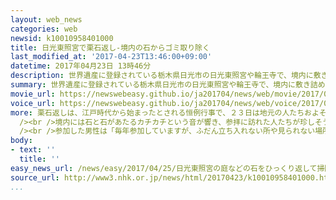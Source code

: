 ```yaml
---
layout: web_news
categories: web
newsid: k10010958401000
title: 日光東照宮で栗石返し-境内の石からゴミ取り除く
last_modified_at: '2017-04-23T13:46:00+09:00'
datetime: 2017年04月23日 13時46分
description: 世界遺産に登録されている栃木県日光市の日光東照宮や輪王寺で、境内に敷き詰められた石をひっくり返しながらゴミを取り除く、栗石返しが行われました。
summary: 世界遺産に登録されている栃木県日光市の日光東照宮や輪王寺で、境内に敷き詰められた石をひっくり返しながらゴミを取り除く、栗石返しが行われました。
movie_url: https://newswebeasy.github.io/ja201704/news/web/movie/2017/04/25/k10010958401000.mp4
voice_url: https://newswebeasy.github.io/ja201704/news/web/voice/2017/04/25/k10010958401000.mp3
more: 栗石返しは、江戸時代から始まったとされる恒例行事で、２３日は地元の人たちおよそ３０００人が集まりました。<br /><br />このうち日光東照宮の境内では、集まった人たちが、こぶしほどの大きさの栗石と呼ばれる石を一つ一つ手でひっくり返して、石の間にたまった杉の葉などを取り除いていました。<br
  /><br />境内には石と石があたるカチカチという音が響き、参拝に訪れた人たちが珍しそうに眺めていました。<br /><br />栗石返しはおよそ２時間ほどで終わり、２トントラックで３台分ほどのゴミが集まったということです。<br
  /><br />参加した男性は「毎年参加していますが、ふだん立ち入れない所や見られない場所へ入れる唯一の機会で、昔から絶やさずに続く行事に奉仕できて、うれしく思います」と話していました。
body:
- text: ''
  title: ''
easy_news_url: /news/easy/2017/04/25/日光東照宮の庭などの石をひっくり返して掃除する/
source_url: http://www3.nhk.or.jp/news/html/20170423/k10010958401000.html
...
```

